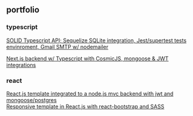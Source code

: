 ## portfolio

### typescript

<a href="https://github.com/gabtonete/solid-typescript">SOLID Typescript API; Sequelize SQLite integration, Jest/supertest tests envinroment, Gmail SMTP w/ nodemailer</a>

<a href="https://github.com/gabtonete/backend-devagram-next-ts">Next.js backend w/ Typescript with CosmicJS, mongoose & JWT integrations</a>

### react

<a href="https://github.com/gabtonete/frontend-task-reactjs">React.js template integrated to a node.js mvc backend with jwt and mongoose/postgres</a>
<br>
<a href="https://github.com/gabtonete/frontend-template-reactjs">Responsive template in React.js with react-bootstrap and SASS</a>
